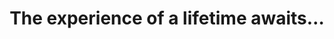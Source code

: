 ---
layout: competition
id: competition
permalink: /competition/
title: The experience of a lifetime awaits…
nav: true
nav-order: 2
nav-title: Win a secret getaway

intro: Eight deliciously secret getaways await. Each inspired by the Light & Free flavours, they all promise wild adventure, unmissable experiences, and memories to last a lifetime.
enter-cta: Enter Now

prizes:

  - id: blueberry
    title: Escape to gaze <br>at the lights
    description:
      - Piercing mountain tops, volcanic surprises and northern cool make for an expedition of epic proportions.

  - id: cherry
    title: Take off to soak <br>in hot springs
    description:
      - Electric cities and mystifying temples, mountain hikes and neon lights – a far-flung adventure awaits...

  - id: coconut
    title: Slip away to swim <br>in blue bay
    description:
      - Fly through jungle canopies, glide across mangrove swamps, reach dizzying heights and make for hot and heady experiences.

  - id: lemon
    title: Break free for views <br>by the med
    description:
      - Calling all foodies. Indulge in lip-smacking treats and delicious surroundings, and let this cultural whirlwind enchant at every turn.

  - id: peach
    title: Escape to dance covered in feathers
    description:
      - Head for culture, for colour, for jungle escapes and buzzing downtown nights – head for endless energy and untouched beauty.

  - id: strawberry
    title: Break free to marvel at the sunset skyline
    description:
      - Strut like it’s Broadway, catching sunset over three iconic skylines and immersing yourself in buzzing cultural outings...

  - id: vanilla
    title: Break away to bask in the flora and fauna
    description:
      - Wild outings, deep into the unknown, where animal encounters bookmark an escape that is as adventurous as it is utterly beguiling.

  - id: raspberry
    title: Take off to scout <br>the coast
    description:
      - Adventure across spellbinding landscapes, where lights dance across the sky and bells ring and echo through the night...
---